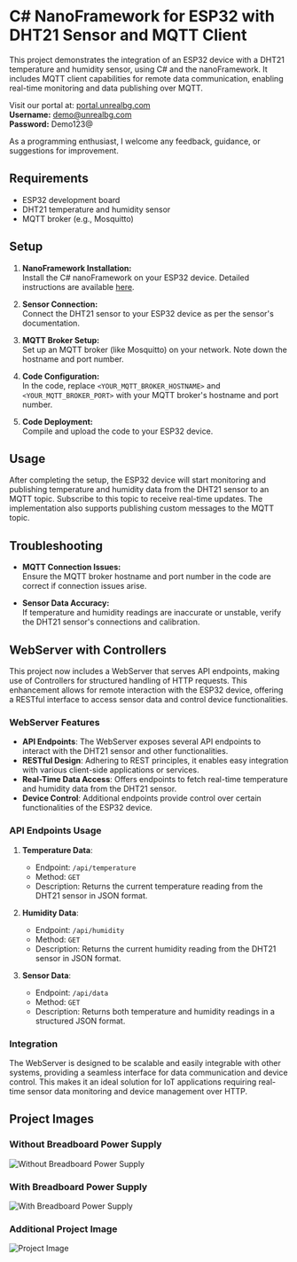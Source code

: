 # C# NanoFramework for ESP32 with DHT21 Sensor and MQTT Client

This project demonstrates the integration of an ESP32 device with a DHT21 temperature and humidity sensor, using C# and the nanoFramework. It includes MQTT client capabilities for remote data communication, enabling real-time monitoring and data publishing over MQTT.

Visit our portal at: [portal.unrealbg.com](http://portal.unrealbg.com)  
**Username:** demo@unrealbg.com  
**Password:** Demo123@

As a programming enthusiast, I welcome any feedback, guidance, or suggestions for improvement.

## Requirements

- ESP32 development board
- DHT21 temperature and humidity sensor
- MQTT broker (e.g., Mosquitto)

## Setup

1. **NanoFramework Installation:**  
   Install the C# nanoFramework on your ESP32 device. Detailed instructions are available [here](https://docs.nanoframework.net/content/getting-started-guides/getting-started-managed.html).

2. **Sensor Connection:**  
   Connect the DHT21 sensor to your ESP32 device as per the sensor's documentation.

3. **MQTT Broker Setup:**  
   Set up an MQTT broker (like Mosquitto) on your network. Note down the hostname and port number.

4. **Code Configuration:**  
   In the code, replace `<YOUR_MQTT_BROKER_HOSTNAME>` and `<YOUR_MQTT_BROKER_PORT>` with your MQTT broker's hostname and port number.

5. **Code Deployment:**  
   Compile and upload the code to your ESP32 device.

## Usage

After completing the setup, the ESP32 device will start monitoring and publishing temperature and humidity data from the DHT21 sensor to an MQTT topic. Subscribe to this topic to receive real-time updates. The implementation also supports publishing custom messages to the MQTT topic.

## Troubleshooting

- **MQTT Connection Issues:**  
  Ensure the MQTT broker hostname and port number in the code are correct if connection issues arise.

- **Sensor Data Accuracy:**  
  If temperature and humidity readings are inaccurate or unstable, verify the DHT21 sensor's connections and calibration.

## WebServer with Controllers

This project now includes a WebServer that serves API endpoints, making use of Controllers for structured handling of HTTP requests. This enhancement allows for remote interaction with the ESP32 device, offering a RESTful interface to access sensor data and control device functionalities.

### WebServer Features

- **API Endpoints**: The WebServer exposes several API endpoints to interact with the DHT21 sensor and other functionalities.
- **RESTful Design**: Adhering to REST principles, it enables easy integration with various client-side applications or services.
- **Real-Time Data Access**: Offers endpoints to fetch real-time temperature and humidity data from the DHT21 sensor.
- **Device Control**: Additional endpoints provide control over certain functionalities of the ESP32 device.

### API Endpoints Usage

1. **Temperature Data**:  
   - Endpoint: `/api/temperature`  
   - Method: `GET`  
   - Description: Returns the current temperature reading from the DHT21 sensor in JSON format.

2. **Humidity Data**:  
   - Endpoint: `/api/humidity`  
   - Method: `GET`  
   - Description: Returns the current humidity reading from the DHT21 sensor in JSON format.

3. **Sensor Data**:  
   - Endpoint: `/api/data`  
   - Method: `GET`  
   - Description: Returns both temperature and humidity readings in a structured JSON format.

### Integration

The WebServer is designed to be scalable and easily integrable with other systems, providing a seamless interface for data communication and device control. This makes it an ideal solution for IoT applications requiring real-time sensor data monitoring and device management over HTTP.

## Project Images

### Without Breadboard Power Supply
![Without Breadboard Power Supply](https://user-images.githubusercontent.com/3398536/201364419-9ba27b3e-6638-490f-90f5-0e380fbc2900.png)

### With Breadboard Power Supply
![With Breadboard Power Supply](https://user-images.githubusercontent.com/3398536/201362770-067d8fe3-254e-48e2-8cec-10766898c3e6.png)

### Additional Project Image
![Project Image](https://user-images.githubusercontent.com/3398536/200621001-ac09d95d-9f0f-4ef7-bf87-8b352f5f1a17.jpg)
